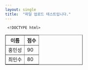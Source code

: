 ```yaml
---
layout: single
title:  "파일 업로드 테스트입니다."
---
```

     <!DOCTYPE html>
<html lang="en">
<head>
    <meta charset="UTF-8">
    <meta http-equiv="X-UA-Compatible" content="IE=edge">
    <meta name="viewport" content="width=device-width, initial-scale=1.0">
    <title>표 만들기</title>
</head>
<body>
  <section>
    <article>
     <table border="1" style="width: 50%;">
        <tr>
          <th>이름</th>
          <th>점수</th>
        </tr>
        <tr>
          <td>홍민성</td>
          <td>90</td>
        </tr>
        <tr>
          <td>최민수</td>
          <td>80</td>
        </tr>
      </table>
    </article>
  </section>
</body>
</html>
